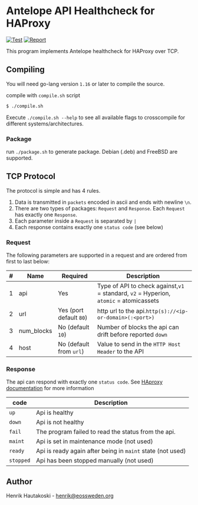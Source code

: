 # Antelope API Healthcheck for HAProxy

[![Test](https://github.com/eosswedenorg/antelope-api-healthcheck/actions/workflows/test.yml/badge.svg)](https://github.com/eosswedenorg/antelope-api-healthcheck/actions/workflows/test.yml)
[![Report](https://goreportcard.com/badge/github.com/eosswedenorg/antelope-api-healthcheck)](https://goreportcard.com/report/github.com/eosswedenorg/antelope-api-healthcheck)

This program implements Antelope healthcheck for HAProxy over TCP.

## Compiling

You will need go-lang version `1.16` or later to compile the source.

compile with `compile.sh` script

```sh
$ ./compile.sh
```

Execute `./compile.sh --help` to see all available flags to crosscompile for different systems/architectures.

### Package

run `./package.sh` to generate package. Debian (.deb) and FreeBSD are supported.

## TCP Protocol

The protocol is simple and has 4 rules.

1. Data is transmitted in `packets` encoded in ascii and ends with newline `\n`.
2. There are two types of packages: `Request` and `Response`. Each `Request` has exactly one `Response`.
3. Each parameter inside a `Request` is separated by `|`
4. Each response contains exactly one `status code` (see below)

### Request

The following parameters are supported in a request and are ordered from
first to last below:

| # | Name       | Required                  | Description                                                                                  |
| - | ---------- | ------------------------- | -------------------------------------------------------------------------------------------- |
| 1 | api        | Yes                       | Type of API to check against,`v1` = standard, `v2` = Hyperion, `atomic` = atomicassets |
| 2 | url        | Yes (port default `80`) | http url to the api.`http(s)://<ip-or-domain>(:<port>)`                                    |
| 3 | num_blocks | No (default `10`)       | Number of blocks the api can drift before reported `down`                                  |
| 4 | host       | No (default from `url`) | Value to send in the `HTTP Host Header` to the API                                         |

### Response

The api can respond with exactly one `status code`.
See [HAproxy documentation](https://cbonte.github.io/haproxy-dconv/1.7/configuration.html#5.2-agent-check) for more information

| code        | Description                                                  |
| ----------- | ------------------------------------------------------------ |
| `up`      | Api is healthy                                               |
| `down`    | Api is not healthy                                           |
| `fail`    | The program failed to read the status from the api.          |
| `maint`   | Api is set in maintenance mode (not used)                    |
| `ready`   | Api is ready again after being in `maint` state (not used) |
| `stopped` | Api has been stopped manually (not used)                     |

## Author

Henrik Hautakoski - [henrik@eossweden.org](mailto:henrik@eossweden.org)
